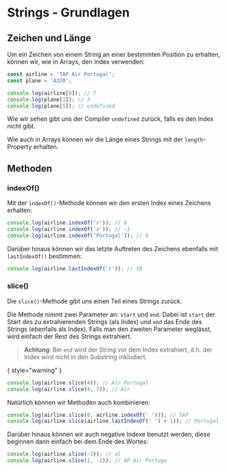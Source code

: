 # Strings - Grundlagen

## Zeichen und Länge

Um ein Zeichen von einem String an einer bestimmten Position zu erhalten, können wir, wie in Arrays, den Index verwenden:

```Javascript
const airline = 'TAP Air Portugal';
const plane = 'A320';

console.log(airline[0]); // T
console.log(plane[1]); // 3
console.log(plane[5]); // undefined
```

Wie wir sehen gibt uns der Compiler `undefined` zurück, falls es den Index nicht gibt.

Wie auch in Arrays können wir die Länge eines Strings mit der `length`-Property erhalten.

## Methoden

### indexOf()

Mit der `indexOf()`-Methode können wir den ersten Index eines Zeichens erhalten:

```Javascript
console.log(airline.indexOf('r')); // 6
console.log(airline.indexOf('z')); // -1
console.log(airline.indexOf('Portugal')); // 8
```

Darüber hinaus können wir das letzte Auftreten des Zeichens ebenfalls mit `lastIndexOf()` bestimmen:

```Javascript
console.log(airline.lastIndexOf('r')); // 10
```

### slice()

Die `slice()`-Methode gibt uns einen Teil eines Strings zurück.

Die Methode nimmt zwei Parameter an: `start` und `end`. Dabei ist `start` der Start des zu extrahierenden Strings (als Index) und `end` das Ende des
Strings (ebenfalls als Index).
Falls man den zweiten Parameter weglässt, wird einfach der Rest des Strings extrahiert.

> **Achtung**: Bei `end` wird der String vor dem Index extrahiert, d.h. der Index wird nicht in den Substring inkludiert.

{ style="warning" }

```Javascript
console.log(airline.slice(4)); // Air Portugal
console.log(airline.slice(4, 7)); // Air
```

Natürlich können wir Methoden auch kombinieren:

```Javascript
console.log(airline.slice(0, airline.indexOf(' '))); // TAP
console.log(airline.slice(airline.lastIndexOf(' ') + 1)); // Portugal
```

Darüber hinaus können wir auch negative Indexe benutzt werden, diese beginnen dann einfach bei dem Ende des Wortes:

```Javascript
console.log(airline.slice(-2)); // al
console.log(airline.slice(1, -1)); // AP Air Portuga
```
